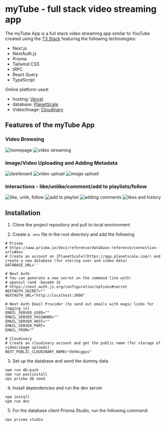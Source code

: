 # myTube - full stack video streaming app

The myTube App is a full stack video streaming app similar to YouTube created using the [T3 Stack](https://create.t3.gg/) featuring the following technologies:

- Next.js
- NextAuth.js
- Prisma
- Tailwind CSS
- tRPC
- React Query
- TypeScript

Online platform used:

- hosting: [Vercel](https://vercel.com/)
- database: [PlanetScale](https://app.planetscale.com/)
- Video/Image: [Cloudinary](https://cloudinary.com/)

## Features of the myTube App

### Video Browsing

![homepage](https://drive.google.com/file/d/1yf-jp9U2Al4PgNnSzIuDDSX4P9KdbGIu/preview)
![video streaming](https://drive.google.com/file/d/12aglSTmOirb6VGTFSuUyfxbW4FG1UQe9/preview)

### Image/Video Uploading and Adding Metadata

![dashboard](https://drive.google.com/file/d/1EsfvLD8pd2QtD1KCjmMCabj5pfaKXPvC/preview)
![video upload](https://drive.google.com/file/d/1yVwSM-1WxFkViTWeYyNA2nElTy1Zy1RP/preview)
![image upload](https://drive.google.com/file/d/1F0_b7q-gFldwOm2C9M72X5GyEja8OdXb/preview)

### Interactions - like/unlike/comment/add to playlists/follow

![like, unlik, follow](https://drive.google.com/file/d/1XPec3hNdgayvyrJcHH2OboDIbAxt02bU/preview)
![add to playlist](https://drive.google.com/file/d/1i_dAKw-IE2BNbd8Po-MzWTgtlGhQUYIr/preview)
![adding comments](https://drive.google.com/file/d/12R3OKsdwdBOvP3g8PBq2sIcIpcaWlMRl/preview)
![likes and history](https://drive.google.com/file/d/1PJbsJ0VZGsIbd2xn76paUbTpwt4tSAjx/preview)

## Installation

1. Clone the project repository and pull to local environment

2. Create a `.env` file in the root directory and add the following

```
# Prisma
# https://www.prisma.io/docs/reference/database-reference/connection-urls#env
# Create an account on [PlanetScale](https://app.planetscale.com/) and create a new database (for storing user and video data)
DATABASE_URL=''

# Next Auth
# You can generate a new secret on the command line with:
# openssl rand -base64 32
# https://next-auth.js.org/configuration/options#secret
NEXTAUTH_SECRET=""
NEXTAUTH_URL="http://localhost:3000"

# Next Auth Email Provider (to send out emails with magic links for logging in)
EMAIL_SERVER_USER=""
EMAIL_SERVER_PASSWORD=""
EMAIL_SERVER_HOST=""
EMAIL_SERVER_PORT=
EMAIL_FROM=""

# Cloudinary
# Create an cloudinary account and get the public name (for storage of video/image uploads)
NEXT_PUBLIC_CLOUDINARY_NAME="deh6cggus"

```

3. Set up the database and send the dummy data

```
npm run db:push
npm run postinstall
npx prisma db seed

```

4. Install dependencies and run the dev server

```
npm install
npm run dev

```

5. For the database client Prisma Studio, run the following command:

```
npx prisma studio
```
